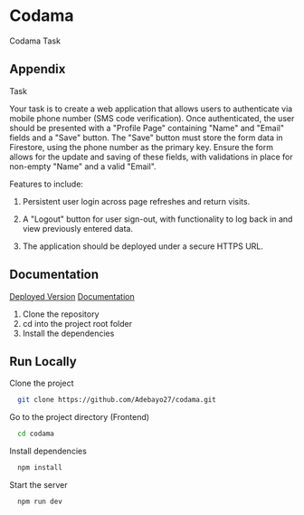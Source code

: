 
# Codama

Codama Task


## Appendix

Task

Your task is to create a web application that allows users to authenticate via mobile phone number
(SMS code verification). Once authenticated, the user should be presented with a "Profile Page"
containing "Name" and "Email" fields and a "Save" button. The "Save" button must store the form
data in Firestore, using the phone number as the primary key. Ensure the form allows for the update
and saving of these fields, with validations in place for non-empty "Name" and a valid "Email".

Features to include:
1. Persistent user login across page refreshes and return visits.

2. A "Logout" button for user sign-out, with functionality to log back in and view previously entered data.
3. The application should be deployed under a secure HTTPS URL.


## Documentation

[Deployed Version](https://codama-gndu.vercel.app)
[Documentation](https://github.com/Adebayo27/codama.git)

1. Clone the repository
2. cd into the project root folder
3. Install the dependencies 


## Run Locally

Clone the project

```bash
  git clone https://github.com/Adebayo27/codama.git
```

Go to the project directory (Frontend)

```bash
  cd codama
```

Install dependencies

```bash
  npm install
```

Start the server

```bash
  npm run dev
```


